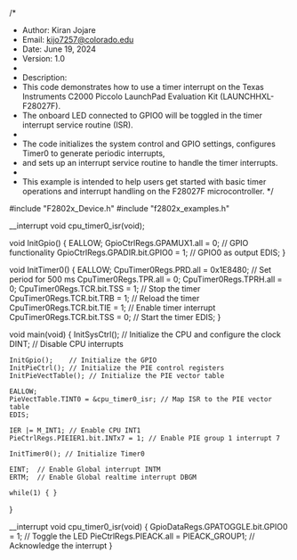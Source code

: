 /*
 * Author: Kiran Jojare
 * Email: kijo7257@colorado.edu
 * Date: June 19, 2024
 * Version: 1.0
 *
 * Description:
 * This code demonstrates how to use a timer interrupt on the Texas Instruments C2000 Piccolo LaunchPad Evaluation Kit (LAUNCHHXL-F28027F).
 * The onboard LED connected to GPIO0 will be toggled in the timer interrupt service routine (ISR).
 *
 * The code initializes the system control and GPIO settings, configures Timer0 to generate periodic interrupts,
 * and sets up an interrupt service routine to handle the timer interrupts.
 *
 * This example is intended to help users get started with basic timer operations and interrupt handling on the F28027F microcontroller.
 */

#include "F2802x_Device.h"
#include "f2802x_examples.h"

__interrupt void cpu_timer0_isr(void);

void InitGpio()
{
    EALLOW;
    GpioCtrlRegs.GPAMUX1.all = 0;      // GPIO functionality
    GpioCtrlRegs.GPADIR.bit.GPIO0 = 1; // GPIO0 as output
    EDIS;
}

void InitTimer0()
{
    EALLOW;
    CpuTimer0Regs.PRD.all = 0x1E8480; // Set period for 500 ms
    CpuTimer0Regs.TPR.all = 0;
    CpuTimer0Regs.TPRH.all = 0;
    CpuTimer0Regs.TCR.bit.TSS = 1;    // Stop the timer
    CpuTimer0Regs.TCR.bit.TRB = 1;    // Reload the timer
    CpuTimer0Regs.TCR.bit.TIE = 1;    // Enable timer interrupt
    CpuTimer0Regs.TCR.bit.TSS = 0;    // Start the timer
    EDIS;
}

void main(void)
{
    InitSysCtrl(); // Initialize the CPU and configure the clock
    DINT;          // Disable CPU interrupts

    InitGpio();    // Initialize the GPIO
    InitPieCtrl(); // Initialize the PIE control registers
    InitPieVectTable(); // Initialize the PIE vector table

    EALLOW;
    PieVectTable.TINT0 = &cpu_timer0_isr; // Map ISR to the PIE vector table
    EDIS;

    IER |= M_INT1; // Enable CPU INT1
    PieCtrlRegs.PIEIER1.bit.INTx7 = 1; // Enable PIE group 1 interrupt 7

    InitTimer0(); // Initialize Timer0

    EINT;  // Enable Global interrupt INTM
    ERTM;  // Enable Global realtime interrupt DBGM

    while(1) { }
}

__interrupt void cpu_timer0_isr(void)
{
    GpioDataRegs.GPATOGGLE.bit.GPIO0 = 1; // Toggle the LED
    PieCtrlRegs.PIEACK.all = PIEACK_GROUP1; // Acknowledge the interrupt
}
